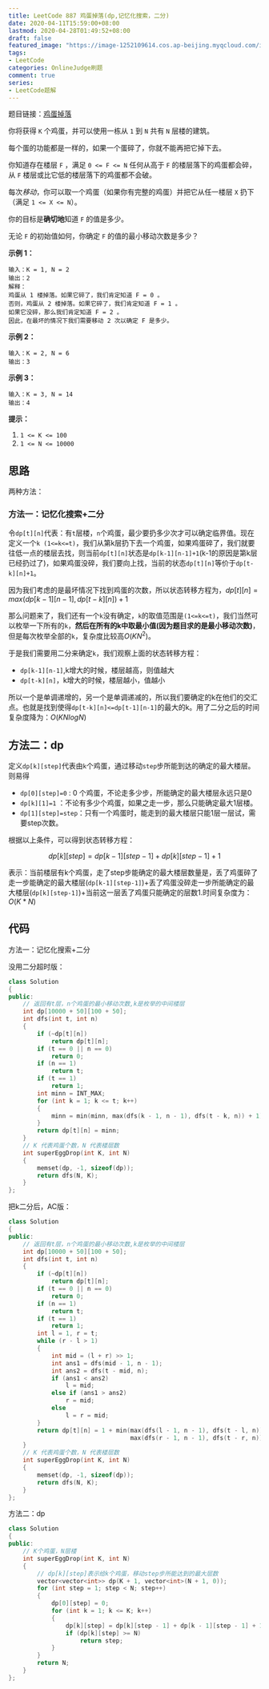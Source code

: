 ```yaml
---
title: LeetCode 887 鸡蛋掉落(dp,记忆化搜索，二分)
date: 2020-04-11T15:59:00+08:00
lastmod: 2020-04-28T01:49:52+08:00
draft: false
featured_image: "https://image-1252109614.cos.ap-beijing.myqcloud.com/img/20210508221015.png"
tags:
- LeetCode
categories: OnlineJudge刷题
comment: true
series:
- LeetCode题解
---
```


题目链接：[鸡蛋掉落](https://leetcode-cn.com/problems/super-egg-drop/)

你将获得 `K` 个鸡蛋，并可以使用一栋从 `1` 到 `N` 共有 `N` 层楼的建筑。

每个蛋的功能都是一样的，如果一个蛋碎了，你就不能再把它掉下去。

你知道存在楼层 `F` ，满足 `0 <= F <= N` 任何从高于 `F` 的楼层落下的鸡蛋都会碎，从 `F` 楼层或比它低的楼层落下的鸡蛋都不会破。

每次*移动*，你可以取一个鸡蛋（如果你有完整的鸡蛋）并把它从任一楼层 `X` 扔下（满足 `1 <= X <= N`）。

你的目标是**确切地**知道 `F` 的值是多少。

无论 `F` 的初始值如何，你确定 `F` 的值的最小移动次数是多少？

**示例 1：**

```
输入：K = 1, N = 2
输出：2
解释：
鸡蛋从 1 楼掉落。如果它碎了，我们肯定知道 F = 0 。
否则，鸡蛋从 2 楼掉落。如果它碎了，我们肯定知道 F = 1 。
如果它没碎，那么我们肯定知道 F = 2 。
因此，在最坏的情况下我们需要移动 2 次以确定 F 是多少。
```

**示例 2：**

```
输入：K = 2, N = 6
输出：3
```

**示例 3：**

```
输入：K = 3, N = 14
输出：4
```

**提示：**

1. `1 <= K <= 100`
2. `1 <= N <= 10000`

## 思路

两种方法：

### 方法一：记忆化搜索+二分

令`dp[t][n]`代表：有`t`层楼，`n`个鸡蛋，最少要扔多少次才可以确定临界值。现在定义一个`k (1<=k<=t)`，我们从第k层扔下去一个鸡蛋，如果鸡蛋碎了，我们就要往低一点的楼层去找，则当前`dp[t][n]`状态是`dp[k-1][n-1]+1`(k-1的原因是第k层已经扔过了)，如果鸡蛋没碎，我们要向上找，当前的状态`dp[t][n]`等价于`dp[t-k][n]+1`。

因为我们考虑的是最坏情况下找到鸡蛋的次数，所以状态转移方程为，$dp[t][n]=max(dp[k-1][n-1],dp[t-k][n])+1$

那么问题来了，我们还有一个`k`没有确定，`k`的取值范围是`(1<=k<=t)`，我们当然可以枚举一下所有的`k`，**然后在所有的k中取最小值(因为题目求的是最小移动次数)**，但是每次枚举全部的`k`，复杂度比较高$O(KN^2)$。

于是我们需要用二分来确定`k`，我们观察上面的状态转移方程：

- `dp[k-1][n-1]`,k增大的时候，楼层越高，则值越大
- `dp[t-k][n]`，k增大的时候，楼层越小，值越小

所以一个是单调递增的，另一个是单调递减的，所以我们要确定的k在他们的交汇点。也就是找到使得`dp[t-k][n]<=dp[t-1][n-1]`的最大的k。用了二分之后的时间复杂度降为：$O(KNlogN)$

## 方法二：dp

定义`dp[k][step]`代表由`k`个鸡蛋，通过移动`step`步所能到达的确定的最大楼层。则易得

- `dp[0][step]=0` : 0 个鸡蛋，不论走多少步，所能确定的最大楼层永远只是0
- `dp[k][1]=1` ：不论有多少个鸡蛋，如果之走一步，那么只能确定最大1层楼。
- `dp[1][step]=step`：只有一个鸡蛋时，能走到的最大楼层只能1层一层试，需要step次数。

根据以上条件，可以得到状态转移方程：

$$dp[k][step]=dp[k-1][step-1]+dp[k][step-1]+1$$

表示：当前楼层有k个鸡蛋，走了step步能确定的最大楼层数量是，丢了鸡蛋碎了走一步能确定的最大楼层(`dp[k-1][step-1]`)+丢了鸡蛋没碎走一步所能确定的最大楼层(`dp[k][step-1]`)+当前这一层丢了鸡蛋只能确定的层数1.时间复杂度为：$O(K*N)$

## 代码

方法一：记忆化搜索+二分

没用二分超时版：

```cpp
class Solution
{
public:
    // 返回有t层，n个鸡蛋的最小移动次数,k是枚举的中间楼层
    int dp[10000 + 50][100 + 50];
    int dfs(int t, int n)
    {
        if (~dp[t][n])
            return dp[t][n];
        if (t == 0 || n == 0)
            return 0;
        if (n == 1)
            return t;
        if (t == 1)
            return 1;
        int minn = INT_MAX;
        for (int k = 1; k <= t; k++)
        {
            minn = min(minn, max(dfs(k - 1, n - 1), dfs(t - k, n)) + 1);
        }
        return dp[t][n] = minn;
    }
    // K 代表鸡蛋个数，N 代表楼层数
    int superEggDrop(int K, int N)
    {
        memset(dp, -1, sizeof(dp));
        return dfs(N, K);
    }
};
```

把k二分后，AC版：

```cpp
class Solution
{
public:
    // 返回有t层，n个鸡蛋的最小移动次数,k是枚举的中间楼层
    int dp[10000 + 50][100 + 50];
    int dfs(int t, int n)
    {
        if (~dp[t][n])
            return dp[t][n];
        if (t == 0 || n == 0)
            return 0;
        if (n == 1)
            return t;
        if (t == 1)
            return 1;
        int l = 1, r = t;
        while (r - l > 1)
        {
            int mid = (l + r) >> 1;
            int ans1 = dfs(mid - 1, n - 1);
            int ans2 = dfs(t - mid, n);
            if (ans1 < ans2)
                l = mid;
            else if (ans1 > ans2)
                r = mid;
            else
                l = r = mid;
        }
        return dp[t][n] = 1 + min(max(dfs(l - 1, n - 1), dfs(t - l, n)),
                                  max(dfs(r - 1, n - 1), dfs(t - r, n)));
    }
    // K 代表鸡蛋个数，N 代表楼层数
    int superEggDrop(int K, int N)
    {
        memset(dp, -1, sizeof(dp));
        return dfs(N, K);
    }
};
```

方法二：dp

```cpp
class Solution
{
public:
    // K个鸡蛋，N层楼
    int superEggDrop(int K, int N)
    {
        // dp[k][step]表示给k个鸡蛋，移动step步所能达到的最大层数
        vector<vector<int>> dp(K + 1, vector<int>(N + 1, 0));
        for (int step = 1; step < N; step++)
        {
            dp[0][step] = 0;
            for (int k = 1; k <= K; k++)
            {
                dp[k][step] = dp[k][step - 1] + dp[k - 1][step - 1] + 1;
                if (dp[k][step] >= N)
                    return step;
            }
        }
        return N;
    }
};
```
